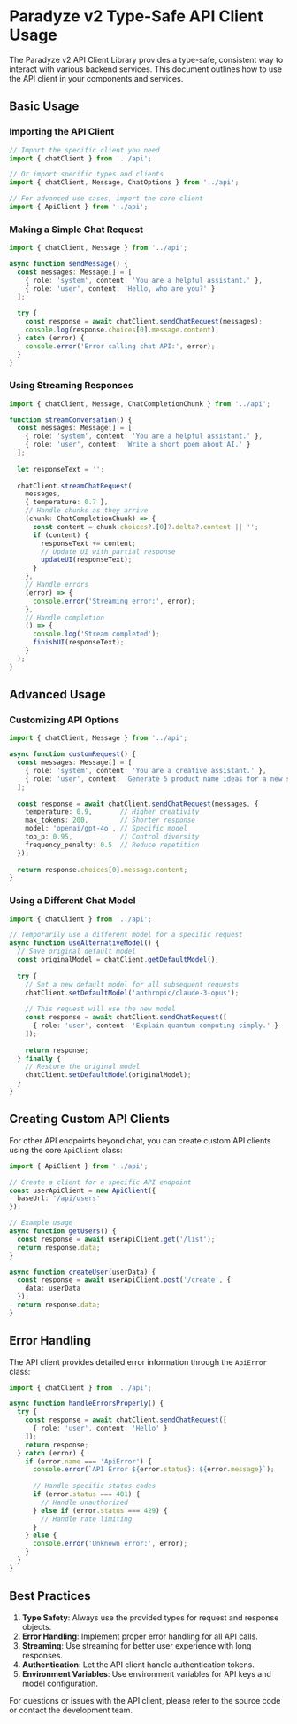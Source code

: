 # Paradyze v2 Type-Safe API Client Usage

The Paradyze v2 API Client Library provides a type-safe, consistent way to interact with various backend services. This document outlines how to use the API client in your components and services.

## Basic Usage

### Importing the API Client

```typescript
// Import the specific client you need
import { chatClient } from '../api';

// Or import specific types and clients
import { chatClient, Message, ChatOptions } from '../api';

// For advanced use cases, import the core client
import { ApiClient } from '../api';
```

### Making a Simple Chat Request

```typescript
import { chatClient, Message } from '../api';

async function sendMessage() {
  const messages: Message[] = [
    { role: 'system', content: 'You are a helpful assistant.' },
    { role: 'user', content: 'Hello, who are you?' }
  ];
  
  try {
    const response = await chatClient.sendChatRequest(messages);
    console.log(response.choices[0].message.content);
  } catch (error) {
    console.error('Error calling chat API:', error);
  }
}
```

### Using Streaming Responses

```typescript
import { chatClient, Message, ChatCompletionChunk } from '../api';

function streamConversation() {
  const messages: Message[] = [
    { role: 'system', content: 'You are a helpful assistant.' },
    { role: 'user', content: 'Write a short poem about AI.' }
  ];
  
  let responseText = '';
  
  chatClient.streamChatRequest(
    messages,
    { temperature: 0.7 },
    // Handle chunks as they arrive
    (chunk: ChatCompletionChunk) => {
      const content = chunk.choices?.[0]?.delta?.content || '';
      if (content) {
        responseText += content;
        // Update UI with partial response
        updateUI(responseText);
      }
    },
    // Handle errors
    (error) => {
      console.error('Streaming error:', error);
    },
    // Handle completion
    () => {
      console.log('Stream completed');
      finishUI(responseText);
    }
  );
}
```

## Advanced Usage

### Customizing API Options

```typescript
import { chatClient, Message } from '../api';

async function customRequest() {
  const messages: Message[] = [
    { role: 'system', content: 'You are a creative assistant.' },
    { role: 'user', content: 'Generate 5 product name ideas for a new smart watch.' }
  ];
  
  const response = await chatClient.sendChatRequest(messages, {
    temperature: 0.9,       // Higher creativity
    max_tokens: 200,        // Shorter response
    model: 'openai/gpt-4o', // Specific model
    top_p: 0.95,            // Control diversity
    frequency_penalty: 0.5  // Reduce repetition
  });
  
  return response.choices[0].message.content;
}
```

### Using a Different Chat Model

```typescript
import { chatClient } from '../api';

// Temporarily use a different model for a specific request
async function useAlternativeModel() {
  // Save original default model
  const originalModel = chatClient.getDefaultModel();
  
  try {
    // Set a new default model for all subsequent requests
    chatClient.setDefaultModel('anthropic/claude-3-opus');
    
    // This request will use the new model
    const response = await chatClient.sendChatRequest([
      { role: 'user', content: 'Explain quantum computing simply.' }
    ]);
    
    return response;
  } finally {
    // Restore the original model
    chatClient.setDefaultModel(originalModel);
  }
}
```

## Creating Custom API Clients

For other API endpoints beyond chat, you can create custom API clients using the core `ApiClient` class:

```typescript
import { ApiClient } from '../api';

// Create a client for a specific API endpoint
const userApiClient = new ApiClient({
  baseUrl: '/api/users'
});

// Example usage
async function getUsers() {
  const response = await userApiClient.get('/list');
  return response.data;
}

async function createUser(userData) {
  const response = await userApiClient.post('/create', {
    data: userData
  });
  return response.data;
}
```

## Error Handling

The API client provides detailed error information through the `ApiError` class:

```typescript
import { chatClient } from '../api';

async function handleErrorsProperly() {
  try {
    const response = await chatClient.sendChatRequest([
      { role: 'user', content: 'Hello' }
    ]);
    return response;
  } catch (error) {
    if (error.name === 'ApiError') {
      console.error(`API Error ${error.status}: ${error.message}`);
      
      // Handle specific status codes
      if (error.status === 401) {
        // Handle unauthorized
      } else if (error.status === 429) {
        // Handle rate limiting
      }
    } else {
      console.error('Unknown error:', error);
    }
  }
}
```

## Best Practices

1. **Type Safety**: Always use the provided types for request and response objects.
2. **Error Handling**: Implement proper error handling for all API calls.
3. **Streaming**: Use streaming for better user experience with long responses.
4. **Authentication**: Let the API client handle authentication tokens.
5. **Environment Variables**: Use environment variables for API keys and model configuration.

For questions or issues with the API client, please refer to the source code or contact the development team.
